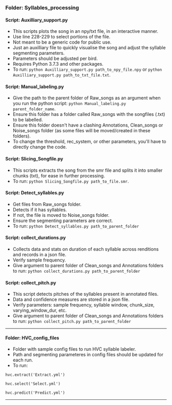 ### Folder: Syllables_processing

#### Script: Auxilliary_support.py

- This scripts plots the song in an npy/txt file, in an interactive manner.
- Use line 228-229 to select portions of the file.
- Not meant to be a generic code for public use.
- Just an auxilliary file to quickly visualise the song and adjust the syllable segmenting parameters.
- Parameters should be adjusted per bird.
- Requires Python 3.7.3 and other packages.
- To run: `python Auxilliary_support.py path_to_npy_file.npy` or `python Auxilliary_support.py path_to_txt_file.txt`.


#### Script: Manual_labeling.py

- Give the path to the parent folder of Raw_songs as an argument when you run the python script: `python Manual_labeling.py parent_folder_name`.
- Ensure this folder has a folder called Raw_songs with the songfiles (.txt) to be labelled.
- Ensure this folder doesn't have a clashing Annotations, Clean_songs or Noise_songs folder (as some files will be moved/created in these folders).
- To change the threshold, rec_system, or other parameters, you'll have to directly change the code.

#### Script: Slicing_Songfile.py

- This scripts extracts the song from the smr file and splits it into smaller chunks (txt), for ease in further processing.
- To run: `python Slicing_Songfile.py path_to_file.smr`.

#### Script: Detect_syllables.py

- Get files from Raw_songs folder.
- Detects if it has syllables.
- If not, the file is moved to Noise_songs folder.
- Ensure the segmenting parameters are correct.
- To run: `python Detect_syllables.py path_to_parent_folder`

#### Script: collect_durations.py

- Collects data and stats on duration of each syllable across renditions and records in a json file.
- Verify sample frequency.
- Give argument to parent folder of Clean_songs and Annotations folders to run: `python collect_durations.py path_to_parent_folder`

#### Script: collect_pitch.py

- This script detects pitches of the syllables present in annotated files.
- Data and confidence measures are stored in a json file.
- Verify parameters: sample frequency, syllable window, chunk_size, varying_window_dur, etc.
- Give argument to parent folder of Clean_songs and Annotations folders to run: `python collect_pitch.py path_to_parent_folder`

---

#### Folder: HVC\_config\_files

- Folder with sample config files to run HVC syllable labeler.
- Path and segmenting parameteres in config files should be updated for each run.
- To run:

`hvc.extract('Extract.yml')`

`hvc.select('Select.yml')`

`hvc.predict('Predict.yml')`


---
